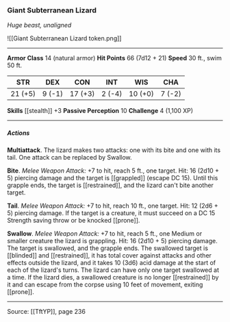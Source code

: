 ### Giant Subterranean Lizard
_Huge beast, unaligned_

![[Giant Subterranean Lizard token.png]]


---

**Armor Class** 14 (natural armor)
**Hit Points** 66 (7d12 + 21)
**Speed** 30 ft., swim 50 ft.

| STR     | DEX     | CON     | INT     | WIS     | CHA     |
|---------|---------|---------|---------|---------|---------|
| 21 (+5) | 9 (-1) | 17 (+3) | 2 (-4) | 10 (+0) | 7 (-2) |

**Skills** [[stealth]] +3
**Passive Perception** 10
**Challenge** 4 (1,100 XP)

---

##### Actions
**Multiattack**. The lizard makes two attacks: one with its bite and one with its tail. One attack can be replaced by Swallow.

**Bite**. _Melee Weapon Attack:_ +7 to hit, reach 5 ft., one target. Hit: 16 (2d10 + 5) piercing damage and the target is [[grappled]] (escape DC 15). Until this grapple ends, the target is [[restrained]], and the lizard can't bite another target.

**Tail**. _Melee Weapon Attack:_ +7 to hit, reach 10 ft., one target. Hit: 12 (2d6 + 5) piercing damage. If the target is a creature, it must succeed on a DC 15 Strength saving throw or be knocked [[prone]].

**Swallow**. _Melee Weapon Attack:_ +7 to hit, reach 5 ft., one Medium or smaller creature the lizard is grappling. Hit: 16 (2d10 + 5) piercing damage. The target is swallowed, and the grapple ends. The swallowed target is [[blinded]] and [[restrained]], it has total cover against attacks and other effects outside the lizard, and it takes 10 (3d6) acid damage at the start of each of the lizard's turns. The lizard can have only one target swallowed at a time. If the lizard dies, a swallowed creature is no longer [[restrained]] by it and can escape from the corpse using 10 feet of movement, exiting [[prone]].


---

Source: [[TftYP]], page 236